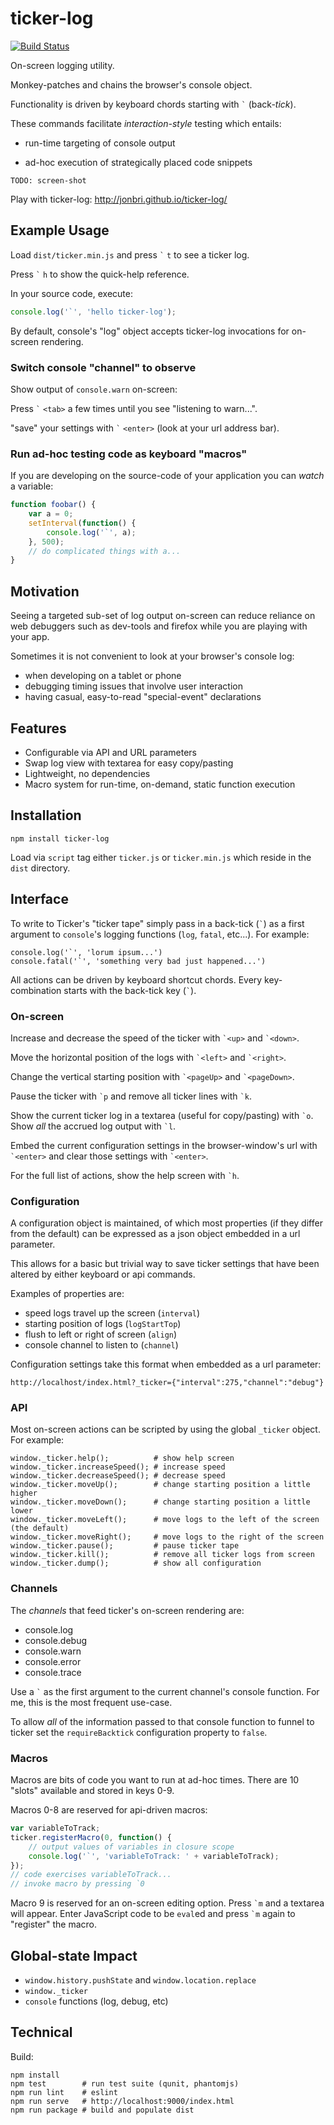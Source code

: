 # ticker-log

[![Build Status](https://travis-ci.org/jonbri/ticker-log.svg?branch=master)](https://travis-ci.org/jonbri/ticker-log)

On-screen logging utility.

Monkey-patches and chains the browser's console object.

Functionality is driven by keyboard chords starting with ``` ` ``` (back-*tick*).

These commands facilitate *interaction-style* testing which entails:

* run-time targeting of console output

* ad-hoc execution of strategically placed code snippets

```
TODO: screen-shot
```

Play with ticker-log: http://jonbri.github.io/ticker-log/

## Example Usage

Load `dist/ticker.min.js` and press ``` ` ``` `t` to see a ticker log.

Press ``` ` ``` `h` to show the quick-help reference.

In your source code, execute:

```js
console.log('`', 'hello ticker-log');
```

By default, console's "log" object accepts ticker-log invocations for on-screen rendering.

### Switch console "channel" to observe

Show output of `console.warn` on-screen:

Press ``` ` ``` `<tab>` a few times until you see "listening to warn...".

"save" your settings with ``` ` ``` `<enter>` (look at your url address bar).

### Run ad-hoc testing code as keyboard "macros"

If you are developing on the source-code of your application you can *watch* a variable:

```js
function foobar() {
    var a = 0;
    setInterval(function() {
        console.log('`', a);
    }, 500);
    // do complicated things with a...
}
```

## Motivation

Seeing a targeted sub-set of log output on-screen can reduce reliance on web debuggers such as dev-tools and firefox while you are playing with your app.

Sometimes it is not convenient to look at your browser's console log:
* when developing on a tablet or phone
* debugging timing issues that involve user interaction
* having casual, easy-to-read "special-event" declarations

## Features

* Configurable via API and URL parameters
* Swap log view with textarea for easy copy/pasting
* Lightweight, no dependencies
* Macro system for run-time, on-demand, static function execution

## Installation

```shell
npm install ticker-log
```

Load via `script` tag either `ticker.js` or `ticker.min.js` which reside in the `dist` directory.

## Interface
To write to Ticker's "ticker tape" simply pass in a back-tick (`` ` ``) as a first argument to `console`'s logging functions (`log`, `fatal`, etc...).
For example:

    console.log('`', 'lorum ipsum...')
    console.fatal('`', 'something very bad just happened...')

All actions can be driven by keyboard shortcut chords. Every key-combination starts with the back-tick key (`` ` ``).

### On-screen
Increase and decrease the speed of the ticker with `` `<up> `` and `` `<down> ``.

Move the horizontal position of the logs with `` `<left> `` and `` `<right> ``.

Change the vertical starting position with `` `<pageUp> `` and `` `<pageDown> ``.

Pause the ticker with `` `p `` and remove all ticker lines with `` `k ``.

Show the current ticker log in a textarea (useful for copy/pasting) with `` `o ``. Show _all_ the accrued log output with `` `l ``.

Embed the current configuration settings in the browser-window's url with `` `<enter> `` and clear those settings with `` `<enter> ``.

For the full list of actions, show the help screen with `` `h ``.

### Configuration

A configuration object is maintained, of which most properties (if they differ from the default) can be expressed as a json object embedded in a url parameter.

This allows for a basic but trivial way to save ticker settings that have been altered by either keyboard or api commands.

Examples of properties are:
* speed logs travel up the screen (`interval`)
* starting position of logs (`logStartTop`)
* flush to left or right of screen (`align`)
* console channel to listen to (`channel`)

Configuration settings take this format when embedded as a url parameter:

```
http://localhost/index.html?_ticker={"interval":275,"channel":"debug"}
```

### API
Most on-screen actions can be scripted by using the global `_ticker` object. For example:

    window._ticker.help();          # show help screen
    window._ticker.increaseSpeed(); # increase speed
    window._ticker.decreaseSpeed(); # decrease speed
    window._ticker.moveUp();        # change starting position a little higher
    window._ticker.moveDown();      # change starting position a little lower
    window._ticker.moveLeft();      # move logs to the left of the screen (the default)
    window._ticker.moveRight();     # move logs to the right of the screen
    window._ticker.pause();         # pause ticker tape
    window._ticker.kill();          # remove all ticker logs from screen
    window._ticker.dump();          # show all configuration

### Channels
The *channels* that feed ticker's on-screen rendering are:
* console.log
* console.debug
* console.warn
* console.error
* console.trace

Use a ``` ` ``` as the first argument to the current channel's console function. For me, this is the most frequent use-case.

To allow *all* of the information passed to that console function to funnel to ticker set the `requireBacktick` configuration property to `false`.

### Macros
Macros are bits of code you want to run at ad-hoc times. There are 10 "slots" available and stored in keys 0-9.

Macros 0-8 are reserved for api-driven macros:

```js
var variableToTrack;
ticker.registerMacro(0, function() {
    // output values of variables in closure scope
    console.log('`', 'variableToTrack: ' + variableToTrack);
});
// code exercises variableToTrack...
// invoke macro by pressing `0
```

Macro 9 is reserved for an on-screen editing option. Press `` `m `` and a textarea will appear. Enter JavaScript code to be `eval`ed and press `` `m `` again to "register" the macro.

## Global-state Impact

* `window.history.pushState` and `window.location.replace`
* `window._ticker`
* `console` functions (log, debug, etc)


## Technical
Build:

```shell
npm install
npm test        # run test suite (qunit, phantomjs)
npm run lint    # eslint
npm run serve   # http://localhost:9000/index.html
npm run package # build and populate dist
```
